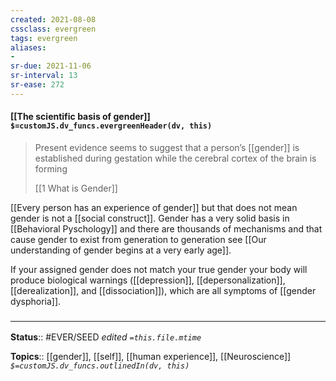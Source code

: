 ```yaml
---
created: 2021-08-08
cssclass: evergreen
tags: evergreen
aliases:
- 
sr-due: 2021-11-06
sr-interval: 13
sr-ease: 272
---
```


#### [[The scientific basis of gender]] `$=customJS.dv_funcs.evergreenHeader(dv, this)`

> Present evidence seems to suggest that a person’s [[gender]] is established during gestation while the cerebral cortex of the brain is forming
> 
> [[1 What is Gender]] 

[[Every person has an experience of gender]] but that does not mean gender is not a [[social construct]]. Gender has a very solid basis in [[Behavioral Pyschology]] and there are thousands of mechanisms and that cause gender to exist from generation to generation see [[Our understanding of gender begins at a very early age]].

If your assigned gender does not match your true gender your body will produce biological warnings ([[depression]], [[depersonalization]], [[derealization]], and [[dissociation]]), which are all symptoms of [[gender dysphoria]].



### <hr class="footnote"/>

**Status**:: #EVER/SEED
*edited `=this.file.mtime`*

**Topics**:: [[gender]], [[self]], [[human experience]], [[Neuroscience]]
*`$=customJS.dv_funcs.outlinedIn(dv, this)`*

